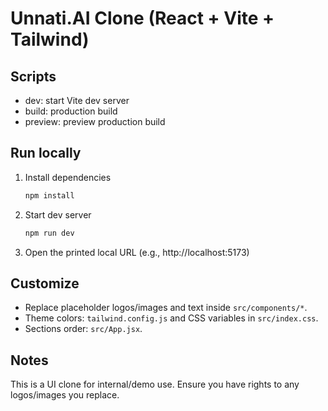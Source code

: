 # Unnati.AI Clone (React + Vite + Tailwind)

## Scripts
- dev: start Vite dev server
- build: production build
- preview: preview production build

## Run locally
1. Install dependencies
   ```bash
   npm install
   ```
2. Start dev server
   ```bash
   npm run dev
   ```
3. Open the printed local URL (e.g., http://localhost:5173)

## Customize
- Replace placeholder logos/images and text inside `src/components/*`.
- Theme colors: `tailwind.config.js` and CSS variables in `src/index.css`.
- Sections order: `src/App.jsx`.

## Notes
This is a UI clone for internal/demo use. Ensure you have rights to any logos/images you replace.
